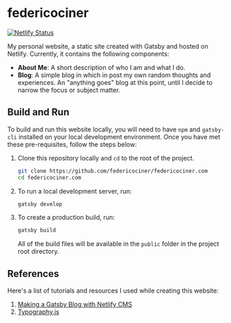 # federicociner

[![Netlify Status](https://api.netlify.com/api/v1/badges/d83e7b9a-4e4d-4dc5-a8ea-a75fc16a1276/deploy-status)](https://app.netlify.com/sites/federicociner/deploys)

My personal website, a static site created with Gatsby and hosted on Netlify. Currently, it contains the following components:

- **About Me**: A short description of who I am and what I do.
- **Blog**: A simple blog in which in post my own random thoughts and experiences. An "anything goes" blog at this point, until I decide to narrow the focus or subject matter.

## Build and Run

To build and run this website locally, you will need to have `npm` and `gatsby-cli` installed on your local development environment. Once you have met these pre-requisites, follow the steps below:

1. Clone this repository locally and `cd` to the root of the project.

   ```sh
   git clone https://github.com/federicociner/federicociner.com
   cd federicociner.com
   ```

1. To run a local development server, run:

   ```sh
   gatsby develop
   ```

1. To create a production build, run:

   ```sh
   gatsby build
   ```

   All of the build files will be available in the `public` folder in the project root directory.

## References

Here's a list of tutorials and resources I used while creating this website:

1. [Making a Gatsby Blog with Netlify CMS](https://www.gatsbyjs.org/tutorial/blog-netlify-cms-tutorial/)
1. [Typography.js](https://kyleamathews.github.io/typography.js/)
